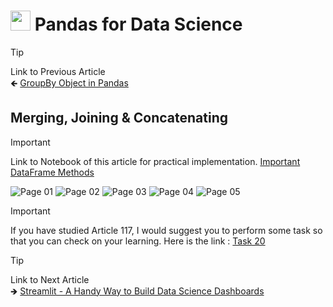# <picture><source srcset="https://pandas.pydata.org/static/img/pandas_mark_white.svg" type="image/webp"><img src="https://pandas.pydata.org/static/img/pandas_mark_white.svg" width="32" height="32"></picture> Pandas for Data Science

> [!TIP]  
> Link to Previous Article  
> 🡸 [GroupBy Object in Pandas](./116_groupby_object.md)

## Merging, Joining & Concatenating

> [!IMPORTANT]  
> Link to Notebook of this article for practical implementation.
> [Important DataFrame Methods](../Notebooks/117_merging.ipynb)  

![Page 01](../Resources/Images/117_01.jpeg) 
![Page 02](../Resources/Images/117_02.jpeg) 
![Page 03](../Resources/Images/117_03.jpeg) 
![Page 04](../Resources/Images/117_04.jpeg) 
![Page 05](../Resources/Images/117_05.jpeg)

> [!IMPORTANT]  
> If you have studied Article 117, I would suggest you to perform some task so that you can check on your learning. Here is the link : [Task 20](/Pandas/Tasks/task_20.ipynb)

> [!TIP]  
> Link to Next Article  
> 🡺 [Streamlit - A Handy Way to Build Data Science Dashboards](../../Streamlit/Articles/118_streamlit.md)